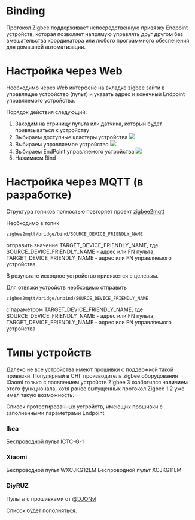 # Binding

Протокол Zigbee поддерживает непосредственную привязку Endpoint устройств, которая позволяет  напрямую управлять друг другом без вмешательства координатора или любого программного обеспечения для домашней автоматизации.


# Настройка через Web 

Необходимо через Web интерфейс на вкладке zigbee зайти в управлящее устройство  (пульт) и указать адрес и конечный Endpoint управляемого устройства. 


Порядок действия следующий:
1) Заходим на стриницу пульта или датчика, который будет привязываться к устройству
2) Выбираем доступные кластеры устройства
![](/img/bind_cluster.jpg)
3) Выбираем управляемое устройство
![](/img/bind_dev.jpg)
4) Выбираем EndPoint  управляемого  устройства
![](/img/bind_ep.jpg)
5) Нажимаем Bind




# Настройка через MQTT (в разработке)

Структура топиков полностью повторяет проект [zigbee2mqtt](https://www.zigbee2mqtt.io/information/binding.html)

Необходимо в топик 

```
zigbee2mqtt/bridge/bind/SOURCE_DEVICE_FRIENDLY_NAME
```
отправить значение TARGET_DEVICE_FRIENDLY_NAME, где SOURCE_DEVICE_FRIENDLY_NAME - адрес или FN пульта, TARGET_DEVICE_FRIENDLY_NAME - адрес или FN управляемого устройства.

В результате  исходное устройство привяжется с целевым.  

Для отвязки устройств необходимо отправить 

```
zigbee2mqtt/bridge/unbind/SOURCE_DEVICE_FRIENDLY_NAME
```
с параметром TARGET_DEVICE_FRIENDLY_NAME,  где SOURCE_DEVICE_FRIENDLY_NAME - адрес или FN пульта, TARGET_DEVICE_FRIENDLY_NAME - адрес или FN управляемого устройства.






# Типы устройств
Далеко не все устройства имеют прошивки с поддержкой такой привязки. Популярный в СНГ производитель zigbee оборудования Xiaomi только с появлением устройств Zigbee 3 озаботился наличием этого функционала, хотя ранее  выпущенных протокол Zigbee 1.2 уже имел такую возможность. 

Список протестированных устройств, имеющих прошивки с заполненными параметрами Endpoint

### Ikea
Беспроводной пульт ICTC-G-1 

### Xiaomi 
Беспроводной пульт WXCJKG12LM
Беспроводной пульт XCJKG11LM

### DiyRUZ

Пульты с прошивками от  [@DJONvl](https://modkam.ru/?p=1264)


Список будет пополняться.

